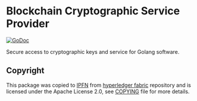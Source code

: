 # Blockchain Cryptographic Service Provider

[![GoDoc][badge-godoc]][godoc-ipfn]

Secure access to cryptographic keys and service for Golang software.

## Copyright

This package was copied to [IPFN](https://github.com/ipfn/ipfn) from [hyperledger fabric](https://github.com/hyperledger/fabric) repository and is licensed under the Apache License 2.0, see [COPYING](https://github.com/ipfn/ipfn/blob/master/COPYING.txt) file for more details.


[godoc-ipfn]: https://godoc.org/github.com/ipfn/ipfn/pkg/crypto/bccsp
[badge-godoc]: https://godoc.org/github.com/ipfn/ipfn/src/go?status.svg
